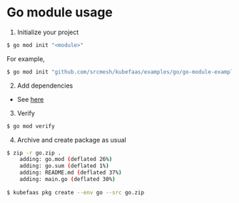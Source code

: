 # Go module usage

1. Initialize your project

```bash
$ go mod init "<module>"
```

For example,

```bash
$ go mod init "github.com/srcmesh/kubefaas/examples/go/go-module-example"
```

2. Add dependencies

 * See [here](https://github.com/golang/go/wiki/Modules#daily-workflow)

3. Verify

```bash
$ go mod verify
```

4. Archive and create package as usual

```bash
$ zip -r go.zip .
    adding: go.mod (deflated 26%)
    adding: go.sum (deflated 1%)
    adding: README.md (deflated 37%)
    adding: main.go (deflated 30%)
    
$ kubefaas pkg create --env go --src go.zip
```
